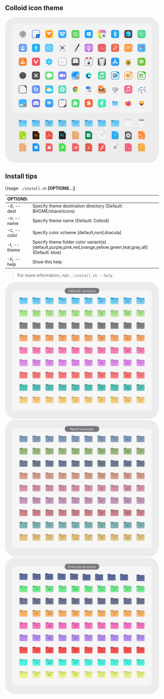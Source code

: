 ## Colloid icon theme

![1](preview.png?raw=true)

## Install tips

Usage:  `./install.sh`  **[OPTIONS...]**

|  OPTIONS:           | |
|:--------------------|:-------------|
|-d, --dest           | Specify theme destination directory (Default: $HOME/share/icons)|
|-n, --name           | Specify theme name (Default: Colloid)|
|-c, --color          | Specify color scheme [default,nord,dracula]|
|-t, --theme          | Specify theme folder color variant(s) [default,purple,pink,red,orange,yellow,green,teal,grey,all] (Default: blue)|
|-h, --help           | Show this help|

> For more information, run: `./install.sh --help`

![1](folder-default.png?raw=true)
![2](folder-nord.png?raw=true)
![3](folder-dracula.png?raw=true)
